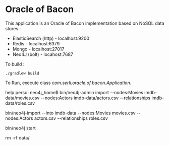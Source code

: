 # Oracle of Bacon
This application is an Oracle of Bacon implementation based on NoSQL data stores :
* ElasticSearch (http) - localhost:9200
* Redis - localhost:6379
* Mongo - localhost:27017
* Neo4J (bolt) - locahost:7687

To build :
```
./gradlew build
```

To Run, execute class *com.serli.oracle.of.bacon.Application*.



help perso:
neo4j_home$ 
    bin/neo4j-admin import --nodes:Movies imdb-data/movies.csv --nodes:Actors imdb-data/actors.csv --relationships imdb-data/roles.csv


bin/neo4j-import --into imdb-data --nodes:Movies movies.csv --nodes:Actors actors.csv --relationships roles.csv

bin/neo4j start

rm -rf data/